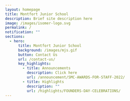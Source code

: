 ```yaml
---
layout: homepage
title: Montfort Junior School
description: Brief site description here
image: /images/isomer-logo.svg
permalink: /
notification: ""
sections:
  - hero:
      title: Montfort Junior School
      background: /images/mjs.gif
      button: Contact Us
      url: /contact-us/
      key_highlights:
        - title: Announcements
          description: Click here
          url: /announcement/SMC-AWARDS-FOR-STAFF-2022/
        - title: Highlights
          description: ""
          url: /highlights/FOUNDERS-DAY-CELEBRATIONS/
---
```

